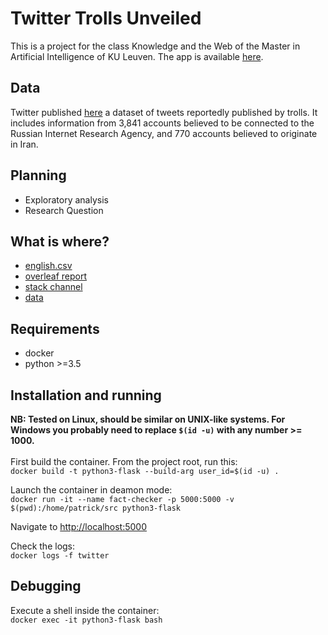 # Twitter Trolls Unveiled

This is a project for the class Knowledge and the Web of the Master in Artificial Intelligence of KU Leuven. The app is available [here](https://fact-checker.herokuapp.com/).

## Data
Twitter published [here](https://about.twitter.com/en_us/values/elections-integrity.html#data) a dataset of tweets reportedly published by trolls. It includes information from 3,841 accounts believed to be connected to the Russian Internet Research Agency, and 770 accounts believed to originate in Iran.

## Planning
- Exploratory analysis
- Research Question

## What is where?
- [english.csv](https://drive.google.com/open?id=1163S0jWSjCsX-fEpVY3nv8KrVpzkdYb5)
- [overleaf report](https://www.overleaf.com/5771853674fkgchqmfmhqp)
- [stack channel](https://mai-1819.slack.com/messages/GDH4FFL69)
- [data](https://about.twitter.com/en_us/values/elections-integrity.html#data)

## Requirements
- docker
- python >=3.5

## Installation and running
**NB: Tested on Linux, should be similar on UNIX-like systems. For Windows 
you probably need to replace `$(id -u)` 
with any number >= 1000.**<br/><br/>
First build the container. From the project root, run this:<br/>
`docker build -t python3-flask --build-arg user_id=$(id -u) .`

Launch the container in deamon mode: <br/>
`docker run -it --name fact-checker -p 5000:5000 -v $(pwd):/home/patrick/src python3-flask`

Navigate to [http://localhost:5000](http://localhost:5000)

Check the logs:<br/>
`docker logs -f twitter`

## Debugging
Execute a shell inside the container:<br/>
`docker exec -it python3-flask bash`
